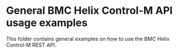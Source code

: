 # General BMC Helix Control-M API usage examples

This folder contains general examples on how to use the BMC Helix Control-M REST API.
